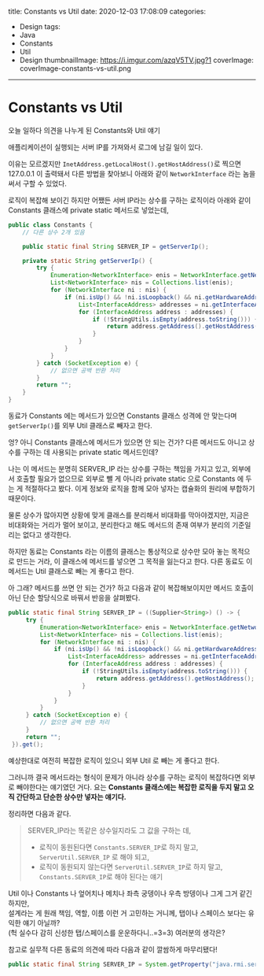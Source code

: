 title: Constants vs Util
date: 2020-12-03 17:08:09
categories:
  - Design
tags:
  - Java
  - Constants
  - Util
  - Design
thumbnailImage: https://i.imgur.com/azqV5TV.jpg?1
coverImage: coverImage-constants-vs-util.png
---
# Constants vs Util

오늘 일하다 의견을 나누게 된 Constants와 Util 얘기

애플리케이션이 실행되는 서버 IP를 가져와서 로그에 남길 일이 있다.

이유는 모르겠지만 `InetAddress.getLocalHost().getHostAddress()`로 찍으면 127.0.0.1 이 출력돼서 다른 방법을 찾아보니 아래와 같이 `NetworkInterface` 라는 놈을 써서 구할 수 있었다.

로직이 복잡해 보이긴 하지만 어쨌든 서버 IP라는 상수를 구하는 로직이라 아래와 같이 Constants 클래스에 private static 메서드로 넣었는데,

```java
public class Constants {
    // 다른 상수 2개 있음

    public static final String SERVER_IP = getServerIp();

    private static String getServerIp() {
        try {
            Enumeration<NetworkInterface> enis = NetworkInterface.getNetworkInterfaces();
            List<NetworkInterface> nis = Collections.list(enis);
            for (NetworkInterface ni : nis) {
                if (ni.isUp() && !ni.isLoopback() && ni.getHardwareAddress() != null) {
                    List<InterfaceAddress> addresses = ni.getInterfaceAddresses();
                    for (InterfaceAddress address : addresses) {
                        if (!StringUtils.isEmpty(address.toString())) {
                            return address.getAddress().getHostAddress();
                        }
                    }
                }
            }
        } catch (SocketException e) {
            // 없으면 공백 반환 처리
        }
        return "";
    }
}
```

동료가 Constants 에는 메서드가 있으면 Constants 클래스 성격에 안 맞는다며 `getServerIp()`를 외부 Util 클래스로 빼자고 한다.

엉? 아니 Constants 클래스에 메서드가 있으면 안 되는 건가? 다른 메서드도 아니고 상수를 구하는 데 사용되는 private static 메서드인데?

나는 이 메서드는 분명히 SERVER_IP 라는 상수를 구하는 책임을 가지고 있고, 외부에서 호출할 필요가 없으므로 외부로 뺄 게 아니라 private static 으로 Constants 에 두는 게 적절하다고 봤다. 이게 정보와 로직을 함께 모아 넣자는 캡슐화의 원리에 부합하기 때문이다.

물론 상수가 많아지면 상황에 맞게 클래스를 분리해서 비대화를 막아야겠지만, 지금은 비대화와는 거리가 멀어 보이고, 분리한다고 해도 메서드의 존재 여부가 분리의 기준일 리는 없다고 생각한다.

하지만 동료는 Constants 라는 이름의 클래스는 통상적으로 상수만 모아 놓는 목적으로 만드는 거라, 이 클래스에 메서드를 넣으면 그 목적을 잃는다고 한다. 다른 동료도 이 메서드는 Util 클래스로 빼는 게 좋다고 한다.

아 그래? 메서드를 쓰면 안 되는 건가? 하고 다음과 같이 복잡해보이지만 메서드 호출이 아닌 단순 할당식으로 바꿔서 반응을 살펴봤다.

```java
public static final String SERVER_IP = ((Supplier<String>) () -> {
     try {
         Enumeration<NetworkInterface> enis = NetworkInterface.getNetworkInterfaces();
         List<NetworkInterface> nis = Collections.list(enis);
         for (NetworkInterface ni : nis) {
             if (ni.isUp() && !ni.isLoopback() && ni.getHardwareAddress() != null) {
                 List<InterfaceAddress> addresses = ni.getInterfaceAddresses();
                 for (InterfaceAddress address : addresses) {
                     if (!StringUtils.isEmpty(address.toString())) {
                         return address.getAddress().getHostAddress();
                     }
                 }
             }
         }
     } catch (SocketException e) {
         // 없으면 공백 반환 처리
     }
     return "";
 }).get();
```

예상한대로 여전히 복잡한 로직이 있으니 외부 Util 로 빼는 게 좋다고 한다.

그러니까 결국 메서드라는 형식이 문제가 아니라 상수를 구하는 로직이 복잡하다면 외부로 빼야한다는 얘기였던 거다. 요는 **Constants 클래스에는 복잡한 로직을 두지 말고 오직 간단하고 단순한 상수만 넣자는 얘기다.**

정리하면 다음과 같다.

>SERVER_IP라는 똑같은 상수일지라도 그 값을 구하는 데,
>- 로직이 동원된다면 `Constants.SERVER_IP`로 하지 말고, `ServerUtil.SERVER_IP` 로 해야 되고,  
>- 로직이 동원되지 않는다면 `ServerUtil.SERVER_IP`로 하지 말고, `Constants.SERVER_IP`로 해야 된다는 얘기

Util 이나 Constants 나 엎어치나 메치나 좌측 궁뎅이나 우측 방뎅이나 그게 그거 같긴 하지만,  
설계라는 게 원래 책임, 역할, 이름 이런 거 고민하는 거니께, 탭이나 스페이스 보다는 유익한 얘기 아닐까?  
(헉 실수다 감히 신성한 탭/스페이스를 운운하다니..=3=3) 
여러분의 생각은?

참고로 실무적 다른 동료의 의견에 따라 다음과 같이 깔쌈하게 마무리됐다!

```java
public static final String SERVER_IP = System.getProperty("java.rmi.server.hostname", "");
```

